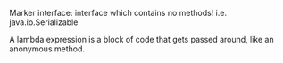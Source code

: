 Marker interface: interface which contains no methods!
i.e. java.io.Serializable

A lambda expression is a block of code that gets passed around, 
like an anonymous method.
